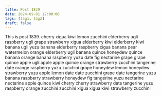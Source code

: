 ```yaml
---
title: Post 1839
date: 2024-09-01 12:00:00
tags: [tag1, tag2]
draft: false
---
```

This is post 1839.
cherry
xigua
kiwi
lemon
zucchini
elderberry
ugli
raspberry
ugli
grape
strawberry
xigua
elderberry
kiwi
elderberry
kiwi
banana
ugli
yuzu
banana
elderberry
raspberry
xigua
banana
pear
watermelon
orange
elderberry
ugli
banana
quince
honeydew
quince
banana
orange
banana
raspberry
yuzu
date
fig
nectarine
grape
grape
quince
apple
ugli
apple
apple
quince
orange
strawberry
zucchini
tangerine
date
orange
raspberry
yuzu
zucchini
grape
honeydew
lemon
honeydew
strawberry
yuzu
apple
lemon
date
date
zucchini
grape
date
tangerine
yuzu
banana
raspberry
strawberry
honeydew
fig
tangerine
yuzu
nectarine
nectarine
apple
quince
kiwi
cherry
cherry
strawberry
date
tangerine
yuzu
raspberry
orange
zucchini
zucchini
xigua
xigua
kiwi
strawberry
zucchini
